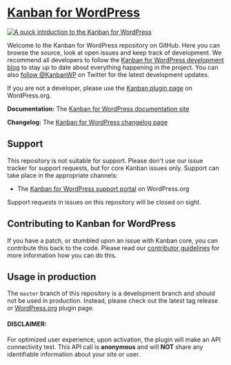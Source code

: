 # [Kanban for WordPress](http://kanbanwp.com/)

[![A quick intrduction to the Kanban for WordPress](https://i.vimeocdn.com/video/543343707_640.jpg)](https://vimeo.com/145274368)

Welcome to the Kanban for WordPress repository on GitHub. Here you can browse the source, look at open issues and keep track of development. We recommend all developers to follow the [Kanban for WordPress development blog](http://kanbanwp.com/blog?utm_medium=documentation&utm_source=github.com&utc_campaign=documentation) to stay up to date about everything happening in the project. You can also [follow @KanbanWP](https://twitter.com/kanbanwp) on Twitter for the latest development updates.

If you are not a developer, please use the [Kanban plugin page](https://wordpress.org/plugins/kanban/) on WordPress.org.

**Documentation:**  The [Kanban for WordPress documentation site](http://kanbanwp.com/documentation/?utm_medium=documentation&utm_source=github.com&utc_campaign=documentation)

**Changelog:**  The [Kanban for WordPress changelog page](http://kanbanwp.com/changelog/?utm_medium=documentation&utm_source=github.com&utc_campaign=documentation)



## Support
This repository is not suitable for support. Please don't use our issue tracker for support requests, but for core Kanban issues only. Support can take place in the appropriate channels:

* The [Kanban for WordPress support portal](https://wordpress.org/support/plugin/kanban) on WordPress.org

Support requests in issues on this repository will be closed on sight.

## Contributing to Kanban for WordPress
If you have a patch, or stumbled upon an issue with Kanban core, you can contribute this back to the code. Please read our [contributor guidelines](https://github.com/gelform/kanban/blob/master/CONTRIBUTING.md) for more information how you can do this.

## Usage in production

The `master` branch of this repository is a development branch and should not be used in production. Instead, please check out the latest tag release or [WordPress.org](https://wordpress.org/plugins/kanban/) plugin page.


#### DISCLAIMER:
For optimized user experience, upon activation, the plugin will make an API connectivity test. This API call is **anonymous** and will **NOT** share any identifiable information about your site or user.
